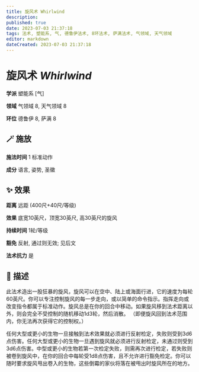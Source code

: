```yaml
---
title: 旋风术 Whirlwind
description: 
published: true
date: 2023-07-03 21:37:18
tags: 法术, 塑能系, 气, 德鲁伊法术, 8环法术, 萨满法术, 气领域, 天气领域
editor: markdown
dateCreated: 2023-07-03 21:37:18
---
```


# **旋风术** *Whirlwind*

**学派** 塑能系 \[气\] 

**领域** 气领域 8, 天气领域 8

**环位** 德鲁伊 8, 萨满 8

## 🪄 施放

**施法时间** 1 标准动作

**成分** 语言, 姿势, 圣徽

## ✨ 效果  

**距离** 远距 (400尺+40尺/等级) 

**效果** 底宽10英尺，顶宽30英尺, 高30英尺的旋风 

**持续时间** 1轮/等级 

**豁免** 反射, 通过则无效; 见后文

**法术抗力** 是

## 📖 描述

此法术造出一股狂暴的旋风，旋风可以在空中、陆上或海面行进，它的速度为每轮60英尺。你可以专注控制旋风的每一步走向，或以简单的命令指示。指挥走向或改变指令都属于标准动作。旋风总是在你的回合中移动。如果旋风移到法术距离以外，则会完全不受控制的随机移动1d3轮，然后消散。 （即便旋风回到法术范围内，你无法再次获得它的控制权。）

 任何大型或更小的生物一旦接触到法术效果就必须进行反射检定，失败则受到3d6点伤害。任何大型或更小的生物一旦遇到旋风就必须进行反射检定，未通过则受到3d6点伤害。中型或更小的生物若第一次检定失败，则需再次进行检定，若失败则被卷到旋风中，在你的回合中每轮受1d8点伤害，且不允许进行豁免检定。你可以随时要求旋风甩出卷入的生物，这些倒霉的家伙将落在被甩出时旋风所在的地方。
    